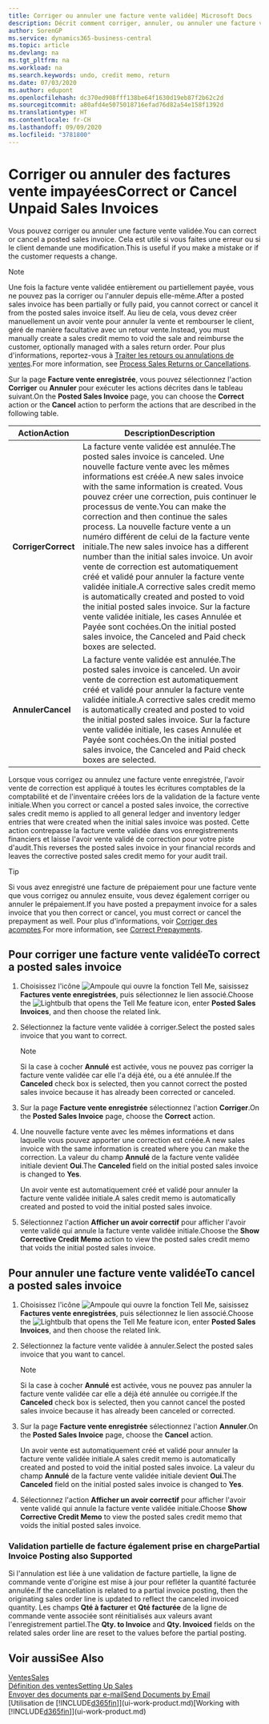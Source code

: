 ```yaml
---
title: Corriger ou annuler une facture vente validée| Microsoft Docs
description: Décrit comment corriger, annuler, ou annuler une facture vente enregistrée et lettrer un avoir vente.
author: SorenGP
ms.service: dynamics365-business-central
ms.topic: article
ms.devlang: na
ms.tgt_pltfrm: na
ms.workload: na
ms.search.keywords: undo, credit memo, return
ms.date: 07/03/2020
ms.author: edupont
ms.openlocfilehash: dc370ed908fff138be64f1630d19eb87f2b62c2d
ms.sourcegitcommit: a80afd4e5075018716efad76d82a54e158f1392d
ms.translationtype: HT
ms.contentlocale: fr-CH
ms.lasthandoff: 09/09/2020
ms.locfileid: "3781800"
---
```

# <a name="correct-or-cancel-unpaid-sales-invoices"></a><span data-ttu-id="80873-103">Corriger ou annuler des factures vente impayées</span><span class="sxs-lookup"><span data-stu-id="80873-103">Correct or Cancel Unpaid Sales Invoices</span></span>

<span data-ttu-id="80873-104">Vous pouvez corriger ou annuler une facture vente validée.</span><span class="sxs-lookup"><span data-stu-id="80873-104">You can correct or cancel a posted sales invoice.</span></span> <span data-ttu-id="80873-105">Cela est utile si vous faites une erreur ou si le client demande une modification.</span><span class="sxs-lookup"><span data-stu-id="80873-105">This is useful if you make a mistake or if the customer requests a change.</span></span>

> [!NOTE]  
> <span data-ttu-id="80873-106">Une fois la facture vente validée entièrement ou partiellement payée, vous ne pouvez pas la corriger ou l'annuler depuis elle-même.</span><span class="sxs-lookup"><span data-stu-id="80873-106">After a posted sales invoice has been partially or fully paid, you cannot correct or cancel it from the posted sales invoice itself.</span></span> <span data-ttu-id="80873-107">Au lieu de cela, vous devez créer manuellement un avoir vente pour annuler la vente et rembourser le client, géré de manière facultative avec un retour vente.</span><span class="sxs-lookup"><span data-stu-id="80873-107">Instead, you must manually create a sales credit memo to void the sale and reimburse the customer, optionally managed with a sales return order.</span></span> <span data-ttu-id="80873-108">Pour plus d'informations, reportez-vous à [Traiter les retours ou annulations de ventes](sales-how-process-sales-returns-cancellations.md).</span><span class="sxs-lookup"><span data-stu-id="80873-108">For more information, see [Process Sales Returns or Cancellations](sales-how-process-sales-returns-cancellations.md).</span></span>

<span data-ttu-id="80873-109">Sur la page **Facture vente enregistrée**, vous pouvez sélectionnez l'action **Corriger** ou **Annuler** pour exécuter les actions décrites dans le tableau suivant.</span><span class="sxs-lookup"><span data-stu-id="80873-109">On the **Posted Sales Invoice** page, you can choose the **Correct** action or the **Cancel** action to perform the actions that are described in the following table.</span></span>

| <span data-ttu-id="80873-110">Action</span><span class="sxs-lookup"><span data-stu-id="80873-110">Action</span></span> | <span data-ttu-id="80873-111">Description</span><span class="sxs-lookup"><span data-stu-id="80873-111">Description</span></span> |
| --- | --- |
| <span data-ttu-id="80873-112">**Corriger**</span><span class="sxs-lookup"><span data-stu-id="80873-112">**Correct**</span></span> |<span data-ttu-id="80873-113">La facture vente validée est annulée.</span><span class="sxs-lookup"><span data-stu-id="80873-113">The posted sales invoice is canceled.</span></span> <span data-ttu-id="80873-114">Une nouvelle facture vente avec les mêmes informations est créée.</span><span class="sxs-lookup"><span data-stu-id="80873-114">A new sales invoice with the same information is created.</span></span> <span data-ttu-id="80873-115">Vous pouvez créer une correction, puis continuer le processus de vente.</span><span class="sxs-lookup"><span data-stu-id="80873-115">You can make the correction and then continue the sales process.</span></span> <span data-ttu-id="80873-116">La nouvelle facture vente a un numéro différent de celui de la facture vente initiale.</span><span class="sxs-lookup"><span data-stu-id="80873-116">The new sales invoice has a different number than the initial sales invoice.</span></span> <span data-ttu-id="80873-117">Un avoir vente de correction est automatiquement créé et validé pour annuler la facture vente validée initiale.</span><span class="sxs-lookup"><span data-stu-id="80873-117">A corrective sales credit memo is automatically created and posted to void the initial posted sales invoice.</span></span> <span data-ttu-id="80873-118">Sur la facture vente validée initiale, les cases Annulée et Payée sont cochées.</span><span class="sxs-lookup"><span data-stu-id="80873-118">On the initial posted sales invoice, the Canceled and Paid check boxes are selected.</span></span> |
| <span data-ttu-id="80873-119">**Annuler**</span><span class="sxs-lookup"><span data-stu-id="80873-119">**Cancel**</span></span> |<span data-ttu-id="80873-120">La facture vente validée est annulée.</span><span class="sxs-lookup"><span data-stu-id="80873-120">The posted sales invoice is canceled.</span></span> <span data-ttu-id="80873-121">Un avoir vente de correction est automatiquement créé et validé pour annuler la facture vente validée initiale.</span><span class="sxs-lookup"><span data-stu-id="80873-121">A corrective sales credit memo is automatically created and posted to void the initial posted sales invoice.</span></span> <span data-ttu-id="80873-122">Sur la facture vente validée initiale, les cases Annulée et Payée sont cochées.</span><span class="sxs-lookup"><span data-stu-id="80873-122">On the initial posted sales invoice, the Canceled and Paid check boxes are selected.</span></span> |

<span data-ttu-id="80873-123">Lorsque vous corrigez ou annulez une facture vente enregistrée, l'avoir vente de correction est appliqué à toutes les écritures comptables de la comptabilité et de l'inventaire créées lors de la validation de la facture vente initiale.</span><span class="sxs-lookup"><span data-stu-id="80873-123">When you correct or cancel a posted sales invoice, the corrective sales credit memo is applied to all general ledger and inventory ledger entries that were created when the initial sales invoice was posted.</span></span> <span data-ttu-id="80873-124">Cette action contrepasse la facture vente validée dans vos enregistrements financiers et laisse l'avoir vente validé de correction pour votre piste d'audit.</span><span class="sxs-lookup"><span data-stu-id="80873-124">This reverses the posted sales invoice in your financial records and leaves the corrective posted sales credit memo for your audit trail.</span></span>  

> [!TIP]
> <span data-ttu-id="80873-125">Si vous avez enregistré une facture de prépaiement pour une facture vente que vous corrigez ou annulez ensuite, vous devez également corriger ou annuler le prépaiement.</span><span class="sxs-lookup"><span data-stu-id="80873-125">If you have posted a prepayment invoice for a sales invoice that you then correct or cancel, you must correct or cancel the prepayment as well.</span></span> <span data-ttu-id="80873-126">Pour plus d'informations, voir [Corriger des acomptes](finance-how-to-correct-prepayments.md).</span><span class="sxs-lookup"><span data-stu-id="80873-126">For more information, see [Correct Prepayments](finance-how-to-correct-prepayments.md).</span></span>

## <a name="to-correct-a-posted-sales-invoice"></a><span data-ttu-id="80873-127">Pour corriger une facture vente validée</span><span class="sxs-lookup"><span data-stu-id="80873-127">To correct a posted sales invoice</span></span>

1. <span data-ttu-id="80873-128">Choisissez l'icône ![Ampoule qui ouvre la fonction Tell Me](media/ui-search/search_small.png "Dites-moi ce que vous voulez faire"), saisissez **Factures vente enregistrées**, puis sélectionnez le lien associé.</span><span class="sxs-lookup"><span data-stu-id="80873-128">Choose the ![Lightbulb that opens the Tell Me feature](media/ui-search/search_small.png "Tell me what you want to do") icon, enter **Posted Sales Invoices**, and then choose the related link.</span></span>  
2. <span data-ttu-id="80873-129">Sélectionnez la facture vente validée à corriger.</span><span class="sxs-lookup"><span data-stu-id="80873-129">Select the posted sales invoice that you want to correct.</span></span>

    > [!NOTE]  
    >   <span data-ttu-id="80873-130">Si la case à cocher **Annulé** est activée, vous ne pouvez pas corriger la facture vente validée car elle l'a déjà été, ou a été annulée.</span><span class="sxs-lookup"><span data-stu-id="80873-130">If the **Canceled** check box is selected, then you cannot correct the posted sales invoice because it has already been corrected or canceled.</span></span>
3. <span data-ttu-id="80873-131">Sur la page **Facture vente enregistrée** sélectionnez l'action **Corriger**.</span><span class="sxs-lookup"><span data-stu-id="80873-131">On the **Posted Sales Invoice** page, choose the **Correct** action.</span></span>  
4. <span data-ttu-id="80873-132">Une nouvelle facture vente avec les mêmes informations et dans laquelle vous pouvez apporter une correction est créée.</span><span class="sxs-lookup"><span data-stu-id="80873-132">A new sales invoice with the same information is created where you can make the correction.</span></span> <span data-ttu-id="80873-133">La valeur du champ **Annulé** de la facture vente validée initiale devient **Oui**.</span><span class="sxs-lookup"><span data-stu-id="80873-133">The **Canceled** field on the initial posted sales invoice is changed to **Yes**.</span></span>

    <span data-ttu-id="80873-134">Un avoir vente est automatiquement créé et validé pour annuler la facture vente validée initiale.</span><span class="sxs-lookup"><span data-stu-id="80873-134">A sales credit memo is automatically created and posted to void the initial posted sales invoice.</span></span>
5. <span data-ttu-id="80873-135">Sélectionnez l'action **Afficher un avoir correctif** pour afficher l'avoir vente validé qui annule la facture vente validée initiale.</span><span class="sxs-lookup"><span data-stu-id="80873-135">Choose the **Show Corrective Credit Memo** action to view the posted sales credit memo that voids the initial posted sales invoice.</span></span>

## <a name="to-cancel-a-posted-sales-invoice"></a><span data-ttu-id="80873-136">Pour annuler une facture vente validée</span><span class="sxs-lookup"><span data-stu-id="80873-136">To cancel a posted sales invoice</span></span>

1. <span data-ttu-id="80873-137">Choisissez l'icône ![Ampoule qui ouvre la fonction Tell Me](media/ui-search/search_small.png "Dites-moi ce que vous voulez faire"), saisissez **Factures vente enregistrées**, puis sélectionnez le lien associé.</span><span class="sxs-lookup"><span data-stu-id="80873-137">Choose the ![Lightbulb that opens the Tell Me feature](media/ui-search/search_small.png "Tell me what you want to do") icon, enter **Posted Sales Invoices**, and then choose the related link.</span></span>  
2. <span data-ttu-id="80873-138">Sélectionnez la facture vente validée à annuler.</span><span class="sxs-lookup"><span data-stu-id="80873-138">Select the posted sales invoice that you want to cancel.</span></span>

    > [!NOTE]  
    >   <span data-ttu-id="80873-139">Si la case à cocher **Annulé** est activée, vous ne pouvez pas annuler la facture vente validée car elle a déjà été annulée ou corrigée.</span><span class="sxs-lookup"><span data-stu-id="80873-139">If the **Canceled** check box is selected, then you cannot cancel the posted sales invoice because it has already been canceled or corrected.</span></span>
3. <span data-ttu-id="80873-140">Sur la page **Facture vente enregistrée** sélectionnez l'action **Annuler**.</span><span class="sxs-lookup"><span data-stu-id="80873-140">On the **Posted Sales Invoice** page, choose the **Cancel** action.</span></span>

    <span data-ttu-id="80873-141">Un avoir vente est automatiquement créé et validé pour annuler la facture vente validée initiale.</span><span class="sxs-lookup"><span data-stu-id="80873-141">A sales credit memo is automatically created and posted to void the initial posted sales invoice.</span></span> <span data-ttu-id="80873-142">La valeur du champ **Annulé** de la facture vente validée initiale devient **Oui**.</span><span class="sxs-lookup"><span data-stu-id="80873-142">The **Canceled** field on the initial posted sales invoice is changed to **Yes**.</span></span>
4. <span data-ttu-id="80873-143">Sélectionnez l'action **Afficher un avoir correctif** pour afficher l'avoir vente validé qui annule la facture vente validée initiale.</span><span class="sxs-lookup"><span data-stu-id="80873-143">Choose **Show Corrective Credit Memo** to view the posted sales credit memo that voids the initial posted sales invoice.</span></span>

### <a name="partial-invoice-posting-also-supported"></a><span data-ttu-id="80873-144">Validation partielle de facture également prise en charge</span><span class="sxs-lookup"><span data-stu-id="80873-144">Partial Invoice Posting also Supported</span></span>

<span data-ttu-id="80873-145">Si l'annulation est liée à une validation de facture partielle, la ligne de commande vente d'origine est mise à jour pour refléter la quantité facturée annulée.</span><span class="sxs-lookup"><span data-stu-id="80873-145">If the cancellation is related to a partial invoice posting, then the originating sales order line is updated to reflect the canceled invoiced quantity.</span></span> <span data-ttu-id="80873-146">Les champs **Qté à facturer** et **Qté facturée** de la ligne de commande vente associée sont réinitialisés aux valeurs avant l'enregistrement partiel.</span><span class="sxs-lookup"><span data-stu-id="80873-146">The **Qty. to Invoice** and **Qty. Invoiced** fields on the related sales order line are reset to the values before the partial posting.</span></span>

## <a name="see-also"></a><span data-ttu-id="80873-147">Voir aussi</span><span class="sxs-lookup"><span data-stu-id="80873-147">See Also</span></span>

[<span data-ttu-id="80873-148">Ventes</span><span class="sxs-lookup"><span data-stu-id="80873-148">Sales</span></span>](sales-manage-sales.md)  
[<span data-ttu-id="80873-149">Définition des ventes</span><span class="sxs-lookup"><span data-stu-id="80873-149">Setting Up Sales</span></span>](sales-setup-sales.md)  
[<span data-ttu-id="80873-150">Envoyer des documents par e-mail</span><span class="sxs-lookup"><span data-stu-id="80873-150">Send Documents by Email</span></span>](ui-how-send-documents-email.md)  
<span data-ttu-id="80873-151">[Utilisation de [!INCLUDE[d365fin](includes/d365fin_md.md)]](ui-work-product.md)</span><span class="sxs-lookup"><span data-stu-id="80873-151">[Working with [!INCLUDE[d365fin](includes/d365fin_md.md)]](ui-work-product.md)</span></span>
